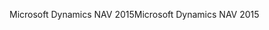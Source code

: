 <span data-ttu-id="3db32-101">Microsoft Dynamics NAV 2015</span><span class="sxs-lookup"><span data-stu-id="3db32-101">Microsoft Dynamics NAV 2015</span></span>